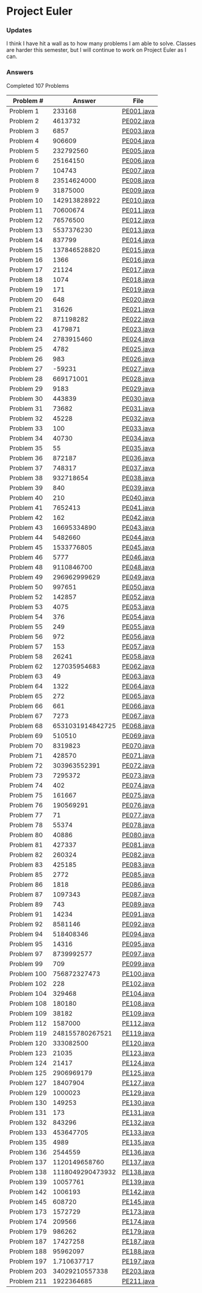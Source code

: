 # Project Euler

### Updates
I think I have hit a wall as to how many problems I am able to solve.  Classes are harder this semester, but I will continue to work on Project Euler as I can.

### Answers
Completed 107 Problems

Problem # | Answer | File
--------- | ------ | ----
Problem 1 | 233168 | [PE001.java](https://github.com/dcrousso/ProjectEuler/blob/master/PE001.java)
Problem 2 | 4613732 | [PE002.java](https://github.com/dcrousso/ProjectEuler/blob/master/PE002.java)
Problem 3 | 6857 | [PE003.java](https://github.com/dcrousso/ProjectEuler/blob/master/PE003.java)
Problem 4 | 906609 | [PE004.java](https://github.com/dcrousso/ProjectEuler/blob/master/PE004.java)
Problem 5 | 232792560 | [PE005.java](https://github.com/dcrousso/ProjectEuler/blob/master/PE005.java)
Problem 6 | 25164150 | [PE006.java](https://github.com/dcrousso/ProjectEuler/blob/master/PE006.java)
Problem 7 | 104743 | [PE007.java](https://github.com/dcrousso/ProjectEuler/blob/master/PE007.java)
Problem 8 | 23514624000 | [PE008.java](https://github.com/dcrousso/ProjectEuler/blob/master/PE008.java)
Problem 9 | 31875000 | [PE009.java](https://github.com/dcrousso/ProjectEuler/blob/master/PE009.java)
Problem 10 | 142913828922 | [PE010.java](https://github.com/dcrousso/ProjectEuler/blob/master/PE010.java)
Problem 11 | 70600674 | [PE011.java](https://github.com/dcrousso/ProjectEuler/blob/master/PE011.java)
Problem 12 | 76576500 | [PE012.java](https://github.com/dcrousso/ProjectEuler/blob/master/PE012.java)
Problem 13 | 5537376230 | [PE013.java](https://github.com/dcrousso/ProjectEuler/blob/master/PE013.java)
Problem 14 | 837799 | [PE014.java](https://github.com/dcrousso/ProjectEuler/blob/master/PE014.java)
Problem 15 | 137846528820 | [PE015.java](https://github.com/dcrousso/ProjectEuler/blob/master/PE015.java)
Problem 16 | 1366 | [PE016.java](https://github.com/dcrousso/ProjectEuler/blob/master/PE016.java)
Problem 17 | 21124 | [PE017.java](https://github.com/dcrousso/ProjectEuler/blob/master/PE017.java)
Problem 18 | 1074 | [PE018.java](https://github.com/dcrousso/ProjectEuler/blob/master/PE018.java)
Problem 19 | 171 | [PE019.java](https://github.com/dcrousso/ProjectEuler/blob/master/PE019.java)
Problem 20 | 648 | [PE020.java](https://github.com/dcrousso/ProjectEuler/blob/master/PE020.java)
Problem 21 | 31626 | [PE021.java](https://github.com/dcrousso/ProjectEuler/blob/master/PE021.java)
Problem 22 | 871198282 | [PE022.java](https://github.com/dcrousso/ProjectEuler/blob/master/PE022.java)
Problem 23 | 4179871 | [PE023.java](https://github.com/dcrousso/ProjectEuler/blob/master/PE023.java)
Problem 24 | 2783915460 | [PE024.java](https://github.com/dcrousso/ProjectEuler/blob/master/PE024.java)
Problem 25 | 4782 | [PE025.java](https://github.com/dcrousso/ProjectEuler/blob/master/PE025.java)
Problem 26 | 983 | [PE026.java](https://github.com/dcrousso/ProjectEuler/blob/master/PE026.java)
Problem 27 | -59231 | [PE027.java](https://github.com/dcrousso/ProjectEuler/blob/master/PE027.java)
Problem 28 | 669171001 | [PE028.java](https://github.com/dcrousso/ProjectEuler/blob/master/PE028.java)
Problem 29 | 9183 | [PE029.java](https://github.com/dcrousso/ProjectEuler/blob/master/PE029.java)
Problem 30 | 443839 | [PE030.java](https://github.com/dcrousso/ProjectEuler/blob/master/PE030.java)
Problem 31 | 73682 | [PE031.java](https://github.com/dcrousso/ProjectEuler/blob/master/PE031.java)
Problem 32 | 45228 | [PE032.java](https://github.com/dcrousso/ProjectEuler/blob/master/PE032.java)
Problem 33 | 100 | [PE033.java](https://github.com/dcrousso/ProjectEuler/blob/master/PE033.java)
Problem 34 | 40730 | [PE034.java](https://github.com/dcrousso/ProjectEuler/blob/master/PE034.java)
Problem 35 | 55 | [PE035.java](https://github.com/dcrousso/ProjectEuler/blob/master/PE035.java)
Problem 36 | 872187 | [PE036.java](https://github.com/dcrousso/ProjectEuler/blob/master/PE036.java)
Problem 37 | 748317 | [PE037.java](https://github.com/dcrousso/ProjectEuler/blob/master/PE037.java)
Problem 38 | 932718654 | [PE038.java](https://github.com/dcrousso/ProjectEuler/blob/master/PE038.java)
Problem 39 | 840 | [PE039.java](https://github.com/dcrousso/ProjectEuler/blob/master/PE039.java)
Problem 40 | 210 | [PE040.java](https://github.com/dcrousso/ProjectEuler/blob/master/PE040.java)
Problem 41 | 7652413 | [PE041.java](https://github.com/dcrousso/ProjectEuler/blob/master/PE041.java)
Problem 42 | 162 | [PE042.java](https://github.com/dcrousso/ProjectEuler/blob/master/PE042.java)
Problem 43 | 16695334890 | [PE043.java](https://github.com/dcrousso/ProjectEuler/blob/master/PE043.java)
Problem 44 | 5482660 | [PE044.java](https://github.com/dcrousso/ProjectEuler/blob/master/PE044.java)
Problem 45 | 1533776805 | [PE045.java](https://github.com/dcrousso/ProjectEuler/blob/master/PE045.java)
Problem 46 | 5777 | [PE046.java](https://github.com/dcrousso/ProjectEuler/blob/master/PE046.java)
Problem 48 | 9110846700 | [PE048.java](https://github.com/dcrousso/ProjectEuler/blob/master/PE048.java)
Problem 49 | 296962999629 | [PE049.java](https://github.com/dcrousso/ProjectEuler/blob/master/PE049.java)
Problem 50 | 997651 | [PE050.java](https://github.com/dcrousso/ProjectEuler/blob/master/PE050.java)
Problem 52 | 142857 | [PE052.java](https://github.com/dcrousso/ProjectEuler/blob/master/PE052.java)
Problem 53 | 4075 | [PE053.java](https://github.com/dcrousso/ProjectEuler/blob/master/PE053.java)
Problem 54 | 376 | [PE054.java](https://github.com/dcrousso/ProjectEuler/blob/master/PE054.java)
Problem 55 | 249 | [PE055.java](https://github.com/dcrousso/ProjectEuler/blob/master/PE055.java)
Problem 56 | 972 | [PE056.java](https://github.com/dcrousso/ProjectEuler/blob/master/PE056.java)
Problem 57 | 153 | [PE057.java](https://github.com/dcrousso/ProjectEuler/blob/master/PE057.java)
Problem 58 | 26241 | [PE058.java](https://github.com/dcrousso/ProjectEuler/blob/master/PE058.java)
Problem 62 | 127035954683 | [PE062.java](https://github.com/dcrousso/ProjectEuler/blob/master/PE062.java)
Problem 63 | 49 | [PE063.java](https://github.com/dcrousso/ProjectEuler/blob/master/PE063.java)
Problem 64 | 1322 | [PE064.java](https://github.com/dcrousso/ProjectEuler/blob/master/PE064.java)
Problem 65 | 272 | [PE065.java](https://github.com/dcrousso/ProjectEuler/blob/master/PE065.java)
Problem 66 | 661 | [PE066.java](https://github.com/dcrousso/ProjectEuler/blob/master/PE066.java)
Problem 67 | 7273 | [PE067.java](https://github.com/dcrousso/ProjectEuler/blob/master/PE067.java)
Problem 68 | 6531031914842725 | [PE068.java](https://github.com/dcrousso/ProjectEuler/blob/master/PE068.java)
Problem 69 | 510510 | [PE069.java](https://github.com/dcrousso/ProjectEuler/blob/master/PE069.java)
Problem 70 | 8319823 | [PE070.java](https://github.com/dcrousso/ProjectEuler/blob/master/PE070.java)
Problem 71 | 428570 | [PE071.java](https://github.com/dcrousso/ProjectEuler/blob/master/PE071.java)
Problem 72 | 303963552391 | [PE072.java](https://github.com/dcrousso/ProjectEuler/blob/master/PE072.java)
Problem 73 | 7295372 | [PE073.java](https://github.com/dcrousso/ProjectEuler/blob/master/PE073.java)
Problem 74 | 402 | [PE074.java](https://github.com/dcrousso/ProjectEuler/blob/master/PE074.java)
Problem 75 | 161667 | [PE075.java](https://github.com/dcrousso/ProjectEuler/blob/master/PE075.java)
Problem 76 | 190569291 | [PE076.java](https://github.com/dcrousso/ProjectEuler/blob/master/PE076.java)
Problem 77 | 71 | [PE077.java](https://github.com/dcrousso/ProjectEuler/blob/master/PE077.java)
Problem 78 | 55374 | [PE078.java](https://github.com/dcrousso/ProjectEuler/blob/master/PE078.java)
Problem 80 | 40886 | [PE080.java](https://github.com/dcrousso/ProjectEuler/blob/master/PE080.java)
Problem 81 | 427337 | [PE081.java](https://github.com/dcrousso/ProjectEuler/blob/master/PE081.java)
Problem 82 | 260324 | [PE082.java](https://github.com/dcrousso/ProjectEuler/blob/master/PE082.java)
Problem 83 | 425185 | [PE083.java](https://github.com/dcrousso/ProjectEuler/blob/master/PE083.java)
Problem 85 | 2772 | [PE085.java](https://github.com/dcrousso/ProjectEuler/blob/master/PE085.java)
Problem 86 | 1818 | [PE086.java](https://github.com/dcrousso/ProjectEuler/blob/master/PE086.java)
Problem 87 | 1097343 | [PE087.java](https://github.com/dcrousso/ProjectEuler/blob/master/PE087.java)
Problem 89 | 743 | [PE089.java](https://github.com/dcrousso/ProjectEuler/blob/master/PE089.java)
Problem 91 | 14234 | [PE091.java](https://github.com/dcrousso/ProjectEuler/blob/master/PE091.java)
Problem 92 | 8581146 | [PE092.java](https://github.com/dcrousso/ProjectEuler/blob/master/PE092.java)
Problem 94 | 518408346 | [PE094.java](https://github.com/dcrousso/ProjectEuler/blob/master/PE094.java)
Problem 95 | 14316 | [PE095.java](https://github.com/dcrousso/ProjectEuler/blob/master/PE095.java)
Problem 97 | 8739992577 | [PE097.java](https://github.com/dcrousso/ProjectEuler/blob/master/PE097.java)
Problem 99 | 709 | [PE099.java](https://github.com/dcrousso/ProjectEuler/blob/master/PE099.java)
Problem 100 | 756872327473 | [PE100.java](https://github.com/dcrousso/ProjectEuler/blob/master/PE100.java)
Problem 102 | 228 | [PE102.java](https://github.com/dcrousso/ProjectEuler/blob/master/PE102.java)
Problem 104 | 329468 | [PE104.java](https://github.com/dcrousso/ProjectEuler/blob/master/PE104.java)
Problem 108 | 180180 | [PE108.java](https://github.com/dcrousso/ProjectEuler/blob/master/PE108.java)
Problem 109 | 38182 | [PE109.java](https://github.com/dcrousso/ProjectEuler/blob/master/PE109.java)
Problem 112 | 1587000 | [PE112.java](https://github.com/dcrousso/ProjectEuler/blob/master/PE112.java)
Problem 119 | 248155780267521 | [PE119.java](https://github.com/dcrousso/ProjectEuler/blob/master/PE119.java)
Problem 120 | 333082500 | [PE120.java](https://github.com/dcrousso/ProjectEuler/blob/master/PE120.java)
Problem 123 | 21035 | [PE123.java](https://github.com/dcrousso/ProjectEuler/blob/master/PE123.java)
Problem 124 | 21417 | [PE124.java](https://github.com/dcrousso/ProjectEuler/blob/master/PE124.java)
Problem 125 | 2906969179 | [PE125.java](https://github.com/dcrousso/ProjectEuler/blob/master/PE125.java)
Problem 127 | 18407904 | [PE127.java](https://github.com/dcrousso/ProjectEuler/blob/master/PE127.java)
Problem 129 | 1000023 | [PE129.java](https://github.com/dcrousso/ProjectEuler/blob/master/PE129.java)
Problem 130 | 149253 | [PE130.java](https://github.com/dcrousso/ProjectEuler/blob/master/PE130.java)
Problem 131 | 173 | [PE131.java](https://github.com/dcrousso/ProjectEuler/blob/master/PE131.java)
Problem 132 | 843296 | [PE132.java](https://github.com/dcrousso/ProjectEuler/blob/master/PE132.java)
Problem 133 | 453647705 | [PE133.java](https://github.com/dcrousso/ProjectEuler/blob/master/PE133.java)
Problem 135 | 4989 | [PE135.java](https://github.com/dcrousso/ProjectEuler/blob/master/PE135.java)
Problem 136 | 2544559 | [PE136.java](https://github.com/dcrousso/ProjectEuler/blob/master/PE136.java)
Problem 137 | 1120149658760 | [PE137.java](https://github.com/dcrousso/ProjectEuler/blob/master/PE137.java)
Problem 138 | 1118049290473932 | [PE138.java](https://github.com/dcrousso/ProjectEuler/blob/master/PE138.java)
Problem 139 | 10057761 | [PE139.java](https://github.com/dcrousso/ProjectEuler/blob/master/PE139.java)
Problem 142 | 1006193 | [PE142.java](https://github.com/dcrousso/ProjectEuler/blob/master/PE142.java)
Problem 145 | 608720 | [PE145.java](https://github.com/dcrousso/ProjectEuler/blob/master/PE145.java)
Problem 173 | 1572729 | [PE173.java](https://github.com/dcrousso/ProjectEuler/blob/master/PE173.java)
Problem 174 | 209566 | [PE174.java](https://github.com/dcrousso/ProjectEuler/blob/master/PE174.java)
Problem 179 | 986262 | [PE179.java](https://github.com/dcrousso/ProjectEuler/blob/master/PE179.java)
Problem 187 | 17427258 | [PE187.java](https://github.com/dcrousso/ProjectEuler/blob/master/PE187.java)
Problem 188 | 95962097 | [PE188.java](https://github.com/dcrousso/ProjectEuler/blob/master/PE188.java)
Problem 197 | 1.710637717 | [PE197.java](https://github.com/dcrousso/ProjectEuler/blob/master/PE197.java)
Problem 203 | 34029210557338 | [PE203.java](https://github.com/dcrousso/ProjectEuler/blob/master/PE203.java)
Problem 211 | 1922364685 | [PE211.java](https://github.com/dcrousso/ProjectEuler/blob/master/PE211.java)
